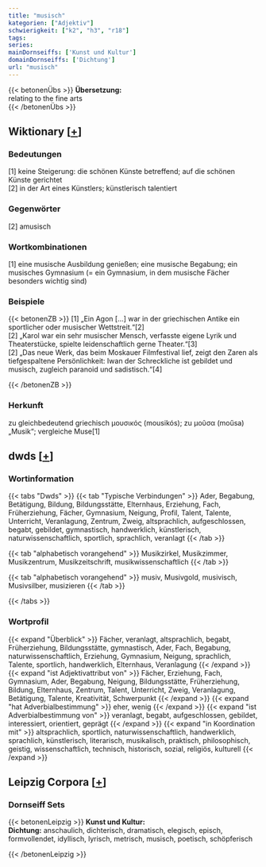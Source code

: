 ```yaml
---
title: "musisch"
kategorien: ["Adjektiv"]
schwierigkeit: ["k2", "h3", "r18"]
tags:
series:
mainDornseiffs: ['Kunst und Kultur']
domainDornseiffs: ['Dichtung']
url: "musisch"
---
```


{{< betonenÜbs >}}
**Übersetzung:**  
relating  to the fine arts  
{{< /betonenÜbs >}}

## Wiktionary [[+](https://de.wiktionary.org/wiki/musisch)]

### Bedeutungen
[1] keine Steigerung: die schönen Künste betreffend; auf die schönen Künste gerichtet  
[2] in der Art eines Künstlers; künstlerisch talentiert  

### Gegenwörter
[2] amusisch  

### Wortkombinationen
[1] eine musische Ausbildung genießen; eine musische Begabung; ein musisches Gymnasium (= ein Gymnasium, in dem musische Fächer besonders wichtig sind)  

### Beispiele
{{< betonenZB >}}
[1] „Ein Agon […] war in der griechischen Antike ein sportlicher oder musischer Wettstreit.“[2]  
[2] „Karol war ein sehr musischer Mensch, verfasste eigene Lyrik und Theaterstücke, spielte leidenschaftlich gerne Theater.“[3]  
[2] „Das neue Werk, das beim Moskauer Filmfestival lief, zeigt den Zaren als tiefgespaltene Persönlichkeit: Iwan der Schreckliche ist gebildet und musisch, zugleich paranoid und sadistisch.“[4]  

{{< /betonenZB >}}
### Herkunft
zu gleichbedeutend griechisch μουσικός (mousikós); zu μοῦσα (moűsa) „Musik“; vergleiche Muse[1]  



## dwds [[+](https://www.dwds.de/wb/musisch)]

### Wortinformation
{{< tabs "Dwds" >}}
{{< tab "Typische Verbindungen" >}}
Ader, Begabung, Betätigung, Bildung, Bildungsstätte, Elternhaus, Erziehung, Fach, Früherziehung, Fächer, Gymnasium, Neigung, Profil, Talent, Talente, Unterricht, Veranlagung, Zentrum, Zweig, altsprachlich, aufgeschlossen, begabt, gebildet, gymnastisch, handwerklich, künstlerisch, naturwissenschaftlich, sportlich, sprachlich, veranlagt
{{< /tab >}}

{{< tab "alphabetisch vorangehend" >}}
Musikzirkel, Musikzimmer, Musikzentrum, Musikzeitschrift, musikwissenschaftlich
{{< /tab >}}

{{< tab "alphabetisch vorangehend" >}}
musiv, Musivgold, musivisch, Musivsilber, musizieren
{{< /tab >}}

{{< /tabs >}}

### Wortprofil
{{< expand "Überblick" >}} Fächer, veranlagt, altsprachlich, begabt, Früherziehung, Bildungsstätte, gymnastisch, Ader, Fach, Begabung, naturwissenschaftlich, Erziehung, Gymnasium, Neigung, sprachlich, Talente, sportlich, handwerklich, Elternhaus, Veranlagung {{< /expand >}}
{{< expand "ist Adjektivattribut von" >}} Fächer, Erziehung, Fach, Gymnasium, Ader, Begabung, Neigung, Bildungsstätte, Früherziehung, Bildung, Elternhaus, Zentrum, Talent, Unterricht, Zweig, Veranlagung, Betätigung, Talente, Kreativität, Schwerpunkt {{< /expand >}}
{{< expand "hat Adverbialbestimmung" >}} eher, wenig {{< /expand >}}
{{< expand "ist Adverbialbestimmung von" >}} veranlagt, begabt, aufgeschlossen, gebildet, interessiert, orientiert, geprägt {{< /expand >}}
{{< expand "in Koordination mit" >}} altsprachlich, sportlich, naturwissenschaftlich, handwerklich, sprachlich, künstlerisch, literarisch, musikalisch, praktisch, philosophisch, geistig, wissenschaftlich, technisch, historisch, sozial, religiös, kulturell {{< /expand >}}

## Leipzig Corpora [[+](https://corpora.uni-leipzig.de/en/res?word=musisch&corpusId=deu_newscrawl-public_2018)]

### Dornseiff Sets
{{< betonenLeipzig >}}
**Kunst und Kultur:**  
**Dichtung:** anschaulich, dichterisch, dramatisch, elegisch, episch, formvollendet, idyllisch, lyrisch, metrisch, musisch, poetisch, schöpferisch  

{{< /betonenLeipzig >}}

